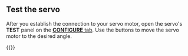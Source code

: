 ## Test the servo

After you establish the connection to your servo motor, open the servo's **TEST** panel on the [**CONFIGURE** tab](/configure/). Use the buttons to move the servo motor to the desired angle.

{{<imgproc src="/components/servo/servo-control-tab.png" resize="700x" declaredimensions=true alt="The servo component in the test panel">}}
